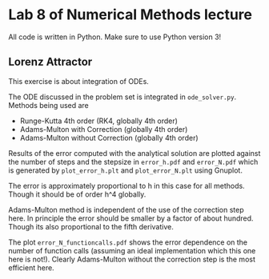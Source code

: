 # Lab 8 of Numerical Methods lecture
All code is written in Python. Make sure to use Python version 3!

## Lorenz Attractor

This exercise is about integration of ODEs.

The ODE discussed in the problem set is integrated in `ode_solver.py`.
Methods being used are
  + Runge-Kutta 4th order (RK4, globally 4th order)
  + Adams-Multon with Correction (globally 4th order)
  + Adams-Multon without Correction (globally 4th order)

Results of the error computed with the analytical solution are plotted against
the number of steps and the stepsize in
`error_h.pdf` and `error_N.pdf` which is generated by
`plot_error_h.plt` and `plot_error_N.plt` using Gnuplot.

The error is approximately proportional to h in this case for all methods.
Though it should be of order h^4 globally.

Adams-Multon method is independent of the use of the correction step here.
In principle the error should be smaller by a factor of about hundred.
Though its also proportional to the fifth derivative.

The plot `error_N_functioncalls.pdf` shows the error dependence on the number
of function calls (assuming an ideal implementation which this one here is not!).
Clearly Adams-Multon without the correction step is the most efficient here.
